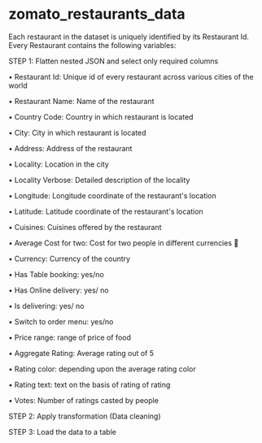 # zomato_restaurants_data
Each restaurant in the dataset is uniquely identified by its Restaurant Id. Every Restaurant contains the following variables:


STEP 1: Flatten nested JSON and select only required columns

• Restaurant Id: Unique id of every restaurant across various cities of the world

• Restaurant Name: Name of the restaurant

• Country Code: Country in which restaurant is located

• City: City in which restaurant is located

• Address: Address of the restaurant

• Locality: Location in the city

• Locality Verbose: Detailed description of the locality

• Longitude: Longitude coordinate of the restaurant's location

• Latitude: Latitude coordinate of the restaurant's location

• Cuisines: Cuisines offered by the restaurant

• Average Cost for two: Cost for two people in different currencies 👫

• Currency: Currency of the country

• Has Table booking: yes/no

• Has Online delivery: yes/ no

• Is delivering: yes/ no

• Switch to order menu: yes/no

• Price range: range of price of food

• Aggregate Rating: Average rating out of 5

• Rating color: depending upon the average rating color

• Rating text: text on the basis of rating of rating

• Votes: Number of ratings casted by people

STEP 2: Apply transformation (Data cleaning)

STEP 3: Load the data to a table






